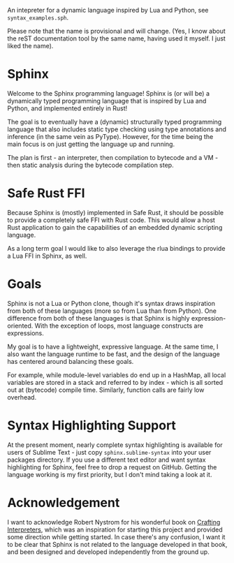 An intepreter for a dynamic language inspired by Lua and Python, see ``syntax_examples.sph``.

Please note that the name is provisional and will change. (Yes, I know about the reST documentation tool by the same name, having used it myself. I just liked the name).

# Sphinx

Welcome to the Sphinx programming language! Sphinx is (or will be) a dynamically typed programming language that is inspired by Lua and Python, and implemented entirely in Rust!

The goal is to eventually have a (dynamic) structurally typed programming language that also includes static type checking using type annotations and inference (in the same vein as PyType).
However, for the time being the main focus is on just getting the language up and running. 

The plan is first - an interpreter, then compilation to bytecode and a VM - then static analysis during the bytecode compilation step.

# Safe Rust FFI

Because Sphinx is (mostly) implemented in Safe Rust, it should be possible to provide a completely safe FFI with Rust code. This would allow a host Rust application to gain the capabilities of an embedded dynamic scripting language.

As a long term goal I would like to also leverage the rlua bindings to provide a Lua FFI in Sphinx, as well.

# Goals

Sphinx is not a Lua or Python clone, though it's syntax draws inspiration from both of these languages (more so from Lua than from Python). 
One difference from both of these languages is that Sphinx is highly expression-oriented. With the exception of loops, most language constructs are expressions.

My goal is to have a lightweight, expressive language. At the same time, I also want the language runtime to be fast, and the design of the language has centered around balancing these goals.

For example, while module-level variables do end up in a HashMap, all local variables are stored in a stack and referred to by index - which is all sorted out at (bytecode) compile time. Similarly, function calls are fairly low overhead.

# Syntax Highlighting Support

At the present moment, nearly complete syntax highlighting is available for users of Sublime Text - just copy `sphinx.sublime-syntax` into your user packages directory. If you use a different text editor and want syntax highlighting for Sphinx, feel free to drop a request on GitHub. Getting the language working is my first priority, but I don't mind taking a look at it.

# Acknowledgement

I want to acknowledge Robert Nystrom for his wonderful book on [Crafting Interpreters](https://craftinginterpreters.com), which was an inspiration for starting this project and provided some direction while getting started. In case there's any confusion, I want it to be clear that Sphinx is not related to the language developed in that book, and been designed and developed independently from the ground up.
